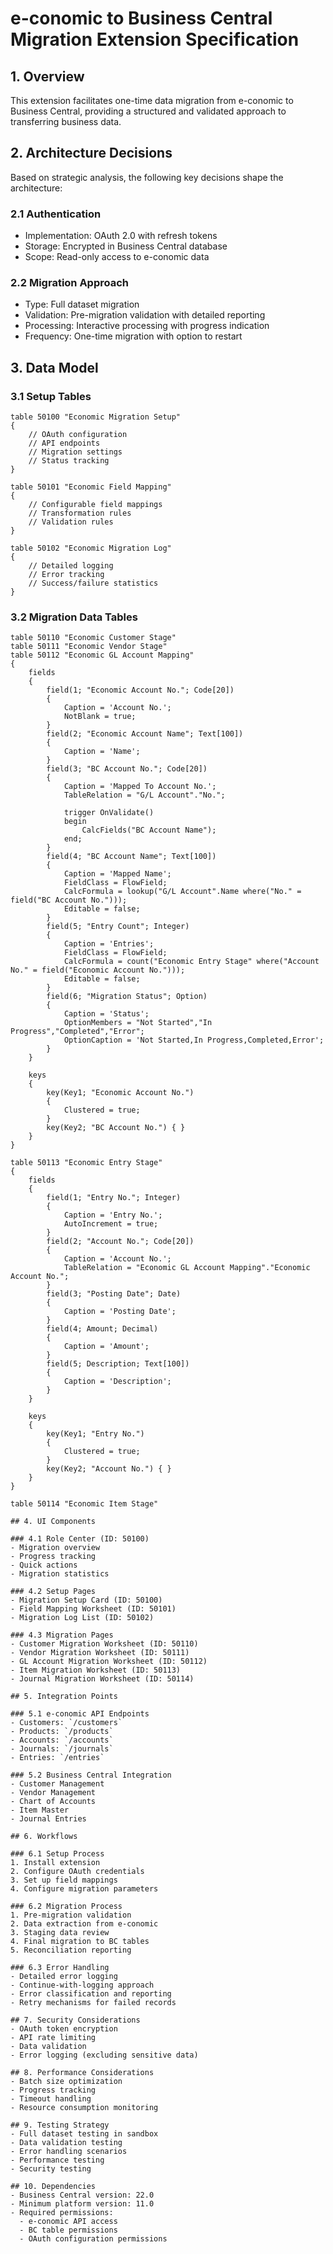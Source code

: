 # e-conomic to Business Central Migration Extension Specification

## 1. Overview
This extension facilitates one-time data migration from e-conomic to Business Central, providing a structured and validated approach to transferring business data.

## 2. Architecture Decisions
Based on strategic analysis, the following key decisions shape the architecture:

### 2.1 Authentication
- Implementation: OAuth 2.0 with refresh tokens
- Storage: Encrypted in Business Central database
- Scope: Read-only access to e-conomic data

### 2.2 Migration Approach
- Type: Full dataset migration
- Validation: Pre-migration validation with detailed reporting
- Processing: Interactive processing with progress indication
- Frequency: One-time migration with option to restart

## 3. Data Model

### 3.1 Setup Tables
```AL
table 50100 "Economic Migration Setup"
{
    // OAuth configuration
    // API endpoints
    // Migration settings
    // Status tracking
}

table 50101 "Economic Field Mapping"
{
    // Configurable field mappings
    // Transformation rules
    // Validation rules
}

table 50102 "Economic Migration Log"
{
    // Detailed logging
    // Error tracking
    // Success/failure statistics
}
```

### 3.2 Migration Data Tables
```AL
table 50110 "Economic Customer Stage"
table 50111 "Economic Vendor Stage"
table 50112 "Economic GL Account Mapping"
{
    fields
    {
        field(1; "Economic Account No."; Code[20])
        {
            Caption = 'Account No.';
            NotBlank = true;
        }
        field(2; "Economic Account Name"; Text[100])
        {
            Caption = 'Name';
        }
        field(3; "BC Account No."; Code[20])
        {
            Caption = 'Mapped To Account No.';
            TableRelation = "G/L Account"."No.";
            
            trigger OnValidate()
            begin
                CalcFields("BC Account Name");
            end;
        }
        field(4; "BC Account Name"; Text[100])
        {
            Caption = 'Mapped Name';
            FieldClass = FlowField;
            CalcFormula = lookup("G/L Account".Name where("No." = field("BC Account No.")));
            Editable = false;
        }
        field(5; "Entry Count"; Integer)
        {
            Caption = 'Entries';
            FieldClass = FlowField;
            CalcFormula = count("Economic Entry Stage" where("Account No." = field("Economic Account No.")));
            Editable = false;
        }
        field(6; "Migration Status"; Option)
        {
            Caption = 'Status';
            OptionMembers = "Not Started","In Progress","Completed","Error";
            OptionCaption = 'Not Started,In Progress,Completed,Error';
        }
    }

    keys
    {
        key(Key1; "Economic Account No.")
        {
            Clustered = true;
        }
        key(Key2; "BC Account No.") { }
    }
}

table 50113 "Economic Entry Stage"
{
    fields
    {
        field(1; "Entry No."; Integer)
        {
            Caption = 'Entry No.';
            AutoIncrement = true;
        }
        field(2; "Account No."; Code[20])
        {
            Caption = 'Account No.';
            TableRelation = "Economic GL Account Mapping"."Economic Account No.";
        }
        field(3; "Posting Date"; Date)
        {
            Caption = 'Posting Date';
        }
        field(4; Amount; Decimal)
        {
            Caption = 'Amount';
        }
        field(5; Description; Text[100])
        {
            Caption = 'Description';
        }
    }

    keys
    {
        key(Key1; "Entry No.")
        {
            Clustered = true;
        }
        key(Key2; "Account No.") { }
    }
}

table 50114 "Economic Item Stage"

## 4. UI Components

### 4.1 Role Center (ID: 50100)
- Migration overview
- Progress tracking
- Quick actions
- Migration statistics

### 4.2 Setup Pages
- Migration Setup Card (ID: 50100)
- Field Mapping Worksheet (ID: 50101)
- Migration Log List (ID: 50102)

### 4.3 Migration Pages
- Customer Migration Worksheet (ID: 50110)
- Vendor Migration Worksheet (ID: 50111)
- GL Account Migration Worksheet (ID: 50112)
- Item Migration Worksheet (ID: 50113)
- Journal Migration Worksheet (ID: 50114)

## 5. Integration Points

### 5.1 e-conomic API Endpoints
- Customers: `/customers`
- Products: `/products`
- Accounts: `/accounts`
- Journals: `/journals`
- Entries: `/entries`

### 5.2 Business Central Integration
- Customer Management
- Vendor Management
- Chart of Accounts
- Item Master
- Journal Entries

## 6. Workflows

### 6.1 Setup Process
1. Install extension
2. Configure OAuth credentials
3. Set up field mappings
4. Configure migration parameters

### 6.2 Migration Process
1. Pre-migration validation
2. Data extraction from e-conomic
3. Staging data review
4. Final migration to BC tables
5. Reconciliation reporting

### 6.3 Error Handling
- Detailed error logging
- Continue-with-logging approach
- Error classification and reporting
- Retry mechanisms for failed records

## 7. Security Considerations
- OAuth token encryption
- API rate limiting
- Data validation
- Error logging (excluding sensitive data)

## 8. Performance Considerations
- Batch size optimization
- Progress tracking
- Timeout handling
- Resource consumption monitoring

## 9. Testing Strategy
- Full dataset testing in sandbox
- Data validation testing
- Error handling scenarios
- Performance testing
- Security testing

## 10. Dependencies
- Business Central version: 22.0
- Minimum platform version: 11.0
- Required permissions:
  - e-conomic API access
  - BC table permissions
  - OAuth configuration permissions
